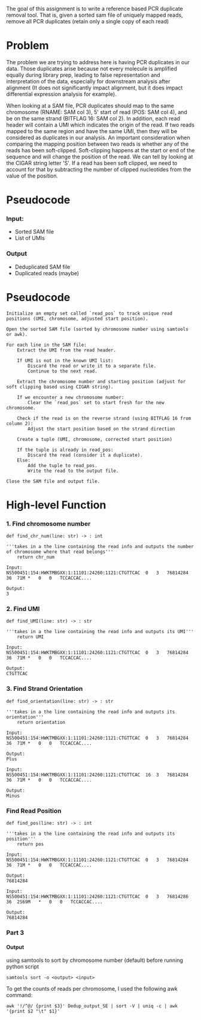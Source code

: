 
The goal of this assignment is to write a reference based PCR duplicate removal tool. That is, given a sorted sam file of uniquely mapped reads, remove all PCR duplicates (retain only a single copy of each read)


# Problem 
The problem we are trying to address here is having PCR duplicates in our data. Those duplicates arise because not every molecule is amplified equally during library prep, leading to false representation and interpretation of the data, especially for downstream analysis after alignment (It does not significantly impact alignment, but it does impact differential expression analysis for example). 

When looking at a SAM file, PCR duplicates should map to the same chromosome (RNAME: SAM col 3), 5' start of read (POS: SAM col 4), and be on the same strand (BITFLAG 16: SAM col 2). In addition, each read header will contain a UMI which indicates the origin of the read. If two reads mapped to the same region and have the same UMI, then they will be considered as duplicates in our analysis. An important consideration when comparing the mapping position between two reads is whether any of the reads has been soft-clipped. Soft-clipping happens at the start or end of the sequence and will change the position of the read. We can tell by looking at the CIGAR string letter 'S'. If a read has been soft clipped, we need to account for that by subtracting the number of clipped nucleotides from the value of the position. 

# Pseudocode 

### Input:
- Sorted SAM file
- List of UMIs

### Output 
- Deduplicated SAM file
- Duplicated reads (maybe)
# Pseudocode

```
Initialize an empty set called `read_pos` to track unique read positions (UMI, chromosome, adjusted start position).

Open the sorted SAM file (sorted by chromosome number using samtools or awk).

For each line in the SAM file:
    Extract the UMI from the read header.
    
    If UMI is not in the known UMI list:
        Discard the read or write it to a separate file.
        Continue to the next read.
    
    Extract the chromosome number and starting position (adjust for soft clipping based using CIGAR string).
    
    If we encounter a new chromosome number:
        Clear the `read_pos` set to start fresh for the new chromosome.
    
    Check if the read is on the reverse strand (using BITFLAG 16 from column 2):
        Adjust the start position based on the strand direction 
    
    Create a tuple (UMI, chromosome, corrected start position)

    If the tuple is already in read_pos:
        Discard the read (consider it a duplicate).
    Else:
        Add the tuple to read_pos.
        Write the read to the output file.

Close the SAM file and output file.

```

# High-level Function 

### 1. Find chromosome number
```
def find_chr_num(line: str) -> : int

'''takes in a the line containing the read info and outputs the number of chromosome where that read belongs'''
	return chr_num
	
Input:
NS500451:154:HWKTMBGXX:1:11101:24260:1121:CTGTTCAC	0	3	76814284	36	71M	*	0	0	TCCACCAC.... 

Output:
3
```

### 2. Find UMI 
```
def find_UMI(line: str) -> : str

'''takes in a the line containing the read info and outputs its UMI'''
	return UMI
	
Input:
NS500451:154:HWKTMBGXX:1:11101:24260:1121:CTGTTCAC	0	3	76814284	36	71M	*	0	0	TCCACCAC.... 

Output:
CTGTTCAC
```
### 3. Find Strand Orientation
```
def find_orientation(line: str) -> : str

'''takes in a the line containing the read info and outputs its orientation'''
	return orientation
	
Input:
NS500451:154:HWKTMBGXX:1:11101:24260:1121:CTGTTCAC	0	3	76814284	36	71M	*	0	0	TCCACCAC.... 

Output:
Plus

Input:
NS500451:154:HWKTMBGXX:1:11101:24260:1121:CTGTTCAC	16	3	76814284	36	71M	*	0	0	TCCACCAC.... 

Output:
Minus 
```

### Find Read Position 

```
def find_pos(line: str) -> : int

'''takes in a the line containing the read info and outputs its position'''
	return pos
	
Input:
NS500451:154:HWKTMBGXX:1:11101:24260:1121:CTGTTCAC	0	3	76814284	36	71M	*	0	0	TCCACCAC.... 

Output:
76814284

Input:
NS500451:154:HWKTMBGXX:1:11101:24260:1121:CTGTTCAC	0	3	76814286	36	2S69M	*	0	0	TCCACCAC.... 

Output:
76814284
```



### Part 3 

#### Output 


using samtools to sort by chromosome number (default) before running python script 

```
samtools sort -o <output> <input> 
```

To get the counts of reads per chromosome, I used the following awk command:
```
awk '!/^@/ {print $3}' Dedup_output_SE | sort -V | uniq -c | awk '{print $2 "\t" $1}'
```


























